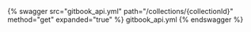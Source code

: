 {% swagger 
    src="gitbook_api.yml"
    path="/collections/{collectionId}" 
    method="get" 
    expanded="true" 
%} 
    gitbook_api.yml
{% endswagger %}
